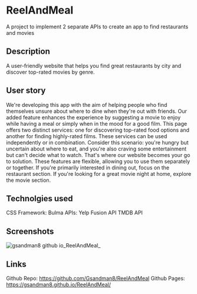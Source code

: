 # ReelAndMeal
A project to implement 2 separate APIs to create an app to find restaurants and movies

## Description
A user-friendly website that helps you find great restaurants by city and discover top-rated movies by genre.

## User story
We're developing this app with the aim of helping people who find themselves unsure about where to dine when they're out with friends. 
Our added feature enhances the experience by suggesting a movie to enjoy while having a meal or simply when in the mood for a good film.
This page offers two distinct services: one for discovering top-rated food options and another for finding highly-rated films. 
These services can be used independently or in combination.
Consider this scenario: you're hungry but uncertain about where to eat, and you're also craving some entertainment but can't decide what to watch. 
That's where our website becomes your go to solution.
These features are flexible, allowing you to use them separately or together. 
If you're primarily interested in dining out, focus on the restaurant section. 
If you're looking for a great movie night at home, explore the movie section.

## Technolgies used
CSS Framework:
  Bulma
APIs: 
  Yelp Fusion API
  TMDB API

## Screenshots

![gsandman8 github io_ReelAndMeal_](https://github.com/Gsandman8/ReelAndMeal/assets/140360580/fac424a0-cad8-4699-8fda-89d553ac6313)


## Links
Github Repo:
  https://github.com/Gsandman8/ReelAndMeal
Github Pages:
  https://gsandman8.github.io/ReelAndMeal/
